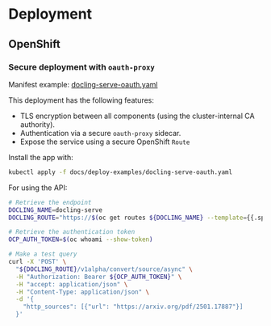 # Deployment

## OpenShift

### Secure deployment with `oauth-proxy`

Manifest example: [docling-serve-oauth.yaml](./deploy-examples/docling-serve-oauth.yaml)

This deployment has the following features:

- TLS encryption between all components (using the cluster-internal CA authority).
- Authentication via a secure `oauth-proxy` sidecar.
- Expose the service using a secure OpenShift `Route`

Install the app with:

```sh
kubectl apply -f docs/deploy-examples/docling-serve-oauth.yaml
```

For using the API:

```sh
# Retrieve the endpoint
DOCLING_NAME=docling-serve
DOCLING_ROUTE="https://$(oc get routes ${DOCLING_NAME} --template={{.spec.host}})"

# Retrieve the authentication token
OCP_AUTH_TOKEN=$(oc whoami --show-token)

# Make a test query
curl -X 'POST' \
  "${DOCLING_ROUTE}/v1alpha/convert/source/async" \
  -H "Authorization: Bearer ${OCP_AUTH_TOKEN}" \
  -H "accept: application/json" \
  -H "Content-Type: application/json" \
  -d '{
    "http_sources": [{"url": "https://arxiv.org/pdf/2501.17887"}]
  }'
```
